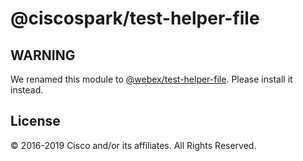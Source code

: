 # @ciscospark/test-helper-file

## WARNING

We renamed this module to [@webex/test-helper-file](https://www.npmjs.com/package/@webex/test-helper-file). Please install it instead.

## License

© 2016-2019 Cisco and/or its affiliates. All Rights Reserved.

